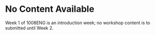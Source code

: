 # No Content Available
Week 1 of 1008ENG is an introduction week; no workshop content is to submitted until Week 2.
